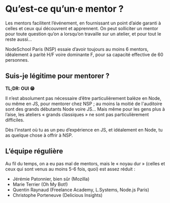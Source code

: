 # Qu’est-ce qu’un·e mentor ?

Les mentors facilitent l’événement, en fournissant un point d’aide garanti à celles et ceux qui découvrent et apprennent. On peut solliciter un mentor pour toute question qu’on a lorsqu’on travaille sur un atelier, et pour tout le reste aussi…

NodeSchool Paris (NSP) essaie d’avoir toujours au moins 6 mentors, idéalement à parité H/F voire dominante F, pour sa capacité effective de 60 personnes.

## Suis-je légitime pour mentorer ?

**TL;DR: OUI 😁**

Il n’est absolument pas nécessaire d’être particulièrement balèze en Node, ou même en JS, pour mentorer chez NSP ; au moins la moitié de l'auditoire sont des grands débutants Node voire JS… Mais même pour les gens plus à l’aise, les ateliers « grands classiques » ne sont pas particulièrement difficiles.

Dès l’instant où tu as un peu d’expérience en JS, et idéalement en Node, tu as quelque chose à offrir à NSP.

## L’équipe régulière

Au fil du temps, on a eu pas mal de mentors, mais le « noyau dur » (celles et ceux qui sont venus au moins 5-6 fois, quoi) est assez réduit :

- Jérémie Patonnier, bien sûr (Mozilla)
- Marie Terrier (Oh My Bot!)
- Quentin Raynaud (Freelance Academy, L.Systems, Node.js Paris)
- Christophe Porteneuve (Delicious Insights)
